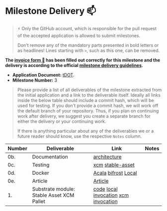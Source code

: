 # Milestone Delivery :mailbox:

> ⚡ Only the GitHub account, which is responsible for the pull request of the accepted application is allowed to submit milestones.
>
> Don't remove any of the mandatory parts presented in bold letters or as headlines! Lines starting with `>`, such as this one, can be removed.

**The [invoice form :pencil:](https://forms.gle/8Wx7nxtq8fKrsuEz8) has been filled out correctly for this milestone and the delivery is according to the official [milestone delivery guidelines](https://github.com/w3f/General-Grants-Program/blob/master/grants/milestone-deliverables-guidelines.md).**

- **Application Document:** [tDOT](https://github.com/w3f/Grants-Program/blob/master/applications/tdot.md).
- **Milestone Number:** 3

> Please provide a list of all deliverables of the milestone extracted from the initial application and a link to the deliverable itself. Ideally all links inside the below table should include a commit hash, which will be used for testing. If you don't provide a commit hash, we will work off the default branch of your repository. Thus, if you plan on continuing work after delivery, we suggest you create a separate branch for either the delivery or your continuing work.
>
> If there is anything particular about any of the deliverables we or a future reader should know, use the respective `Notes` column.

| Number | Deliverable                               | Link                                                                                                                                                                                                                                                                                                                                                                                                                                           | Notes |
| ------ | ----------------------------------------- | ---------------------------------------------------------------------------------------------------------------------------------------------------------------------------------------------------------------------------------------------------------------------------------------------------------------------------------------------------------------------------------------------------------------------------------------------- | ----- |
| 0b.    | Documentation                             | [architecture](https://nutsfinance.gitbook.io/tapio/)                                                                                                                                                                                                                                                                                                                                                                                          |       |
| 0c.    | Testing                                   | [xcm](https://github.com/nutsfinance/stable-asset/blob/a8487db99beb186a380965c3e1700e2bfee12a7e/lib/stable-asset-xcm/src/tests.rs#L253-L414) [stable-asset](https://github.com/nutsfinance/stable-asset/blob/a8487db99beb186a380965c3e1700e2bfee12a7e/lib/stable-asset/src/tests.rs#L1109-L1235)                                                                                                                                               |       |
| 0d.    | Docker                                    | [Acala](https://github.com/AcalaNetwork/Acala/blob/ad240e9b96d4338a66fe7daad5bf53d8bb6a25f8/scripts/Dockerfile) [bifrost](https://github.com/nutsfinance/bifrost/blob/f0cba77760cf7e9b4576f6a255c6496edd36aad0/Dockerfile) [Local](https://github.com/nutsfinance/stable-asset/blob/a8487db99beb186a380965c3e1700e2bfee12a7e/Dockerfile)                                                                                                       |       |
| 0e.    | Article                                   | [Article](https://dingshengda.medium.com/explaining-tdot-6a8cfe999f47)                                                                                                                                                                                                                                                                                                                                                                         |       |
| 1.     | Substrate module: Stable Asset XCM Pallet | [code](https://github.com/nutsfinance/stable-asset/blob/a8487db99beb186a380965c3e1700e2bfee12a7e/lib/stable-asset-xcm/src/lib.rs#L318-L363) [local invocation](https://github.com/AcalaNetwork/Acala/blob/ad240e9b96d4338a66fe7daad5bf53d8bb6a25f8/runtime/karura/src/lib.rs#L1627-L1774) [xcm invocation](https://github.com/nutsfinance/bifrost/blob/f0cba77760cf7e9b4576f6a255c6496edd36aad0/runtime/bifrost-kusama/src/lib.rs#L1976-L1997) |       |
